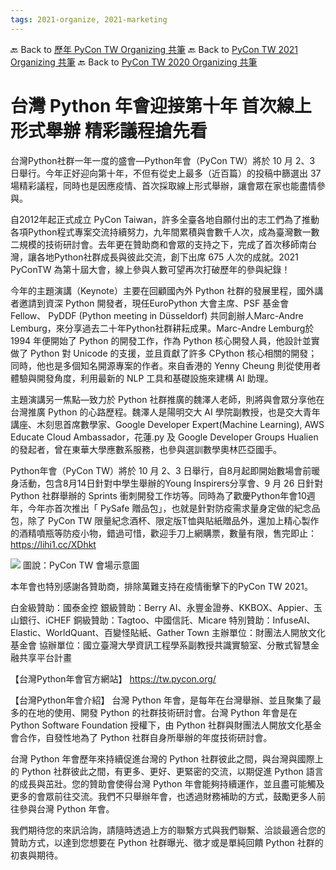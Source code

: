 ```yaml
---
tags: 2021-organize, 2021-marketing
---
```


🔙 Back to [歷年 PyCon TW Organizing 共筆](/ryPr7SFyP/%2FHM5mHCFKQCu7-W5ea8ITcw%3Fview)
🔙 Back to [PyCon TW 2021 Organizing 共筆](/Wb9vQrfJQk-5tPoPR23hwA)
🔙 Back to [PyCon TW 2020 Organizing 共筆](/5u84SOprTUeQYBR57TH49w)



# 台灣 Python 年會迎接第十年 首次線上形式舉辦 精彩議程搶先看

台灣Python社群一年一度的盛會—Python年會（PyCon TW）將於 10 月 2、3 日舉行。今年正好迎向第十年，不但有從史上最多（近百篇）的投稿中篩選出 37 場精彩議程，同時也是因應疫情、首次採取線上形式舉辦，讓會眾在家也能盡情參與。

自2012年起正式成立 PyCon Taiwan，許多全臺各地自願付出的志工們為了推動各項Python程式專案交流持續努力，九年間累積與會數千人次，成為臺灣數一數二規模的技術研討會。去年更在贊助商和會眾的支持之下，完成了首次移師南台灣，讓各地Python社群成長與彼此交流，創下出席 675 人次的成就。2021 PyConTW 為第十屆大會，線上參與人數可望再次打破歷年的參與紀錄！

今年的主題演講（Keynote）主要在回顧國內外 Python 社群的發展里程，國外講者邀請到資深 Python 開發者，現任EuroPython 大會主席、PSF 基金會 Fellow、 PyDDF  (Python meeting in Düsseldorf) 共同創辦人Marc-Andre Lemburg，來分享過去二十年Python社群耕耘成果。Marc-Andre Lemburg於 1994 年便開始了 Python 的開發工作，作為 Python 核心開發人員，他設計並實做了 Python 對 Unicode 的支援，並且貢獻了許多 CPython 核心相關的開發；同時，他也是多個知名開源專案的作者。來自香港的 Yenny Cheung 則從使用者體驗與開發角度，利用最新的 NLP 工具和基礎設施來建構 AI 助理。

主題演講另一焦點—致力於 Python 社群推廣的魏澤人老師，則將與會眾分享他在台灣推廣 Python 的心路歷程。魏澤人是陽明交大 AI 學院副教授，也是交大青年講座、木刻思首席數學家、Google Developer Expert(Machine Learning), AWS Educate Cloud Ambassador，花蓮.py 及 Google Developer Groups Hualien 的發起者，曾在東華大學應數系服務，也參與選訓數學奧林匹亞國手。

Python年會（PyCon TW）將於 10 月 2、3 日舉行，自8月起即開始數場會前暖身活動，包含8月14日針對中學生舉辦的Young Inspirers分享會、9 月 26 日針對 Python 社群舉辦的 Sprints 衝刺開發工作坊等。同時為了歡慶Python年會10週年，今年亦首次推出「 PySafe 贈品包」，也就是針對防疫需求量身定做的紀念品包，除了 PyCon TW 限量紀念酒杯、限定版T恤與貼紙贈品外，還加上精心製作的酒精噴瓶等防疫小物，錯過可惜，歡迎手刀上網購票，數量有限，售完即止： https://lihi1.cc/XDhkt

![](https://i.imgur.com/hIv3pGc.png)
圖說：PyCon TW 會場示意圖

本年會也特別感謝各贊助商，排除萬難支持在疫情衝擊下的PyCon TW 2021。

白金級贊助：國泰金控
銀級贊助：Berry AI、永豐金證券、KKBOX、Appier、玉山銀行、iCHEF
銅級贊助：Tagtoo、中國信託、Micare
特別贊助：InfuseAI、Elastic、WorldQuant、百變怪貼紙、Gather Town
主辦單位：財團法人開放文化基金會
協辦單位：國立臺灣大學資訊工程學系副教授共識實驗室、分散式智慧金融共享平台計畫

【台灣Python年會官方網站】
https://tw.pycon.org/

【台灣Python年會介紹】
台灣 Python 年會，是每年在台灣舉辦、並且聚集了最多的在地的使用、開發 Python 的社群技術研討會。台灣 Python 年會是在 Python Software Foundation 授權下，由 Python 社群與財團法人開放文化基金會合作，自發性地為了 Python 社群自身所舉辦的年度技術研討會。

台灣 Python 年會歷年來持續促進台灣的 Python 社群彼此之間，與台灣與國際上的 Python 社群彼此之間，有更多、更好、更緊密的交流，以期促進 Python 語言的成長與茁壯。您的贊助會使得台灣 Python 年會能夠持續運作，並且盡可能觸及更多的會眾前往交流。我們不只舉辦年會，也透過財務補助的方式，鼓勵更多人前往參與台灣 Python 年會。

我們期待您的來訊洽詢，請隨時透過上方的聯繫方式與我們聯繫、洽談最適合您的贊助方式，以達到您想要在 Python 社群曝光、徵才或是單純回饋 Python 社群的初衷與期待。

